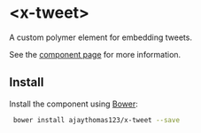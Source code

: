 # &lt;x-tweet&gt;

A custom polymer element for embedding tweets.

See the [component page](http://ajaythomas123.github.io/x-tweet) for more information.

## Install

Install the component using [Bower](http://bower.io/):

```sh
 bower install ajaythomas123/x-tweet --save
```
